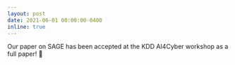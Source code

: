 ```yaml
---
layout: post
date: 2021-06-01 00:00:00-0400
inline: true
---
```


Our paper on SAGE has been accepted at the KDD AI4Cyber workshop as a full paper! :tada:
